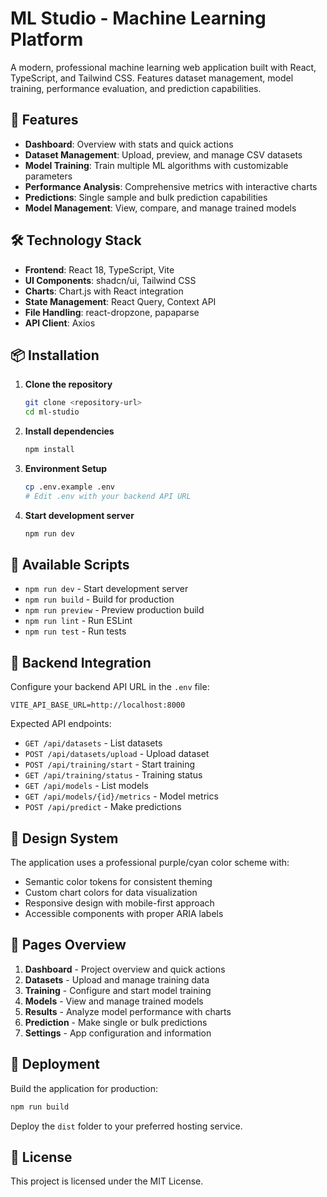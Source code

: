 # ML Studio - Machine Learning Platform

A modern, professional machine learning web application built with React, TypeScript, and Tailwind CSS. Features dataset management, model training, performance evaluation, and prediction capabilities.

## 🚀 Features

- **Dashboard**: Overview with stats and quick actions
- **Dataset Management**: Upload, preview, and manage CSV datasets
- **Model Training**: Train multiple ML algorithms with customizable parameters
- **Performance Analysis**: Comprehensive metrics with interactive charts
- **Predictions**: Single sample and bulk prediction capabilities
- **Model Management**: View, compare, and manage trained models

## 🛠️ Technology Stack

- **Frontend**: React 18, TypeScript, Vite
- **UI Components**: shadcn/ui, Tailwind CSS
- **Charts**: Chart.js with React integration
- **State Management**: React Query, Context API
- **File Handling**: react-dropzone, papaparse
- **API Client**: Axios

## 📦 Installation

1. **Clone the repository**
   ```bash
   git clone <repository-url>
   cd ml-studio
   ```

2. **Install dependencies**
   ```bash
   npm install
   ```

3. **Environment Setup**
   ```bash
   cp .env.example .env
   # Edit .env with your backend API URL
   ```

4. **Start development server**
   ```bash
   npm run dev
   ```

## 🔧 Available Scripts

- `npm run dev` - Start development server
- `npm run build` - Build for production
- `npm run preview` - Preview production build
- `npm run lint` - Run ESLint
- `npm run test` - Run tests

## 🔌 Backend Integration

Configure your backend API URL in the `.env` file:

```env
VITE_API_BASE_URL=http://localhost:8000
```

Expected API endpoints:
- `GET /api/datasets` - List datasets
- `POST /api/datasets/upload` - Upload dataset
- `POST /api/training/start` - Start training
- `GET /api/training/status` - Training status
- `GET /api/models` - List models
- `GET /api/models/{id}/metrics` - Model metrics
- `POST /api/predict` - Make predictions

## 🎨 Design System

The application uses a professional purple/cyan color scheme with:
- Semantic color tokens for consistent theming
- Custom chart colors for data visualization
- Responsive design with mobile-first approach
- Accessible components with proper ARIA labels

## 📱 Pages Overview

1. **Dashboard** - Project overview and quick actions
2. **Datasets** - Upload and manage training data
3. **Training** - Configure and start model training
4. **Models** - View and manage trained models
5. **Results** - Analyze model performance with charts
6. **Prediction** - Make single or bulk predictions
7. **Settings** - App configuration and information

## 🚀 Deployment

Build the application for production:

```bash
npm run build
```

Deploy the `dist` folder to your preferred hosting service.

## 📝 License

This project is licensed under the MIT License.